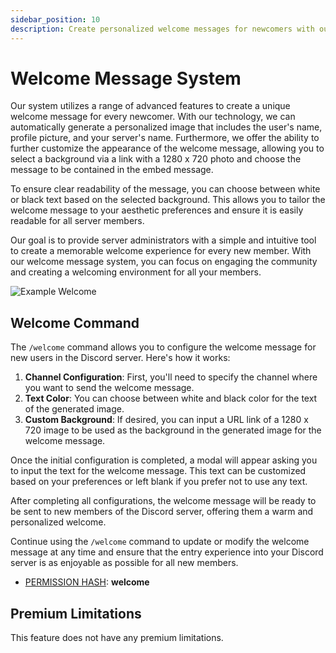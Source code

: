 ```yaml
---
sidebar_position: 10
description: Create personalized welcome messages for newcomers with our advanced system. Automatically generate images featuring the user's name, profile picture, and your server's name. Customize the appearance by selecting a background image and choosing the message text.
---
```


# Welcome Message System

Our system utilizes a range of advanced features to create a unique welcome message for every newcomer. With our technology, we can automatically generate a personalized image that includes the user's name, profile picture, and your server's name. Furthermore, we offer the ability to further customize the appearance of the welcome message, allowing you to select a background via a link with a 1280 x 720 photo and choose the message to be contained in the embed message.

To ensure clear readability of the message, you can choose between white or black text based on the selected background. This allows you to tailor the welcome message to your aesthetic preferences and ensure it is easily readable for all server members.

Our goal is to provide server administrators with a simple and intuitive tool to create a memorable welcome experience for every new member. With our welcome message system, you can focus on engaging the community and creating a welcoming environment for all your members.

<div class="centered-image">
  <img src="/img/welcomeMessageExample_en.png" alt="Example Welcome"/>
</div>

## Welcome Command

The `/welcome` command allows you to configure the welcome message for new users in the Discord server. Here's how it works:

1. **Channel Configuration**: First, you'll need to specify the channel where you want to send the welcome message.
2. **Text Color**: You can choose between white and black color for the text of the generated image.
3. **Custom Background**: If desired, you can input a URL link of a 1280 x 720 image to be used as the background in the generated image for the welcome message.

Once the initial configuration is completed, a modal will appear asking you to input the text for the welcome message. This text can be customized based on your preferences or left blank if you prefer not to use any text.

After completing all configurations, the welcome message will be ready to be sent to new members of the Discord server, offering them a warm and personalized welcome.

Continue using the `/welcome` command to update or modify the welcome message at any time and ensure that the entry experience into your Discord server is as enjoyable as possible for all new members.

- [PERMISSION HASH](/docs/permissions): **welcome**

## Premium Limitations

This feature does not have any premium limitations.
